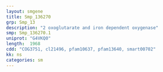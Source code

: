 ```yaml
---
layout: smgene
title: Smp_136270
grp: Smp_13
description: "2 oxoglutarate and iron dependent oxygenase"
smp: Smp_136270.1
uniprot: "G4VKQ0"
length:  1968
cdd: "COG3751, cl21496, pfam10637, pfam13640, smart00702"
kk: ns
categories: sm
---
```

